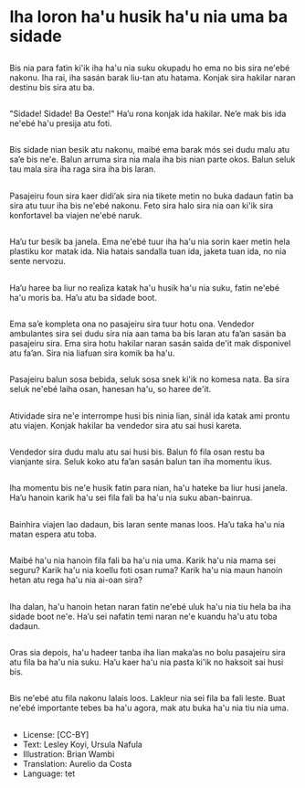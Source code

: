 # Iha loron ha'u husik ha'u nia uma ba sidade

##
Bis nia para fatin ki'ik iha ha'u nia suku okupadu ho ema no bis sira ne'ebé nakonu. Iha rai, iha sasán barak liu-tan atu hatama. Konjak sira hakilar naran destinu bis sira atu ba.

##
"Sidade! Sidade! Ba Oeste!" Ha’u rona konjak ida hakilar. Ne’e mak bis ida ne'ebé ha'u presija atu foti.

##
Bis sidade nian besik atu nakonu, maibé ema barak mós sei dudu malu atu sa’e bis ne'e. Balun arruma sira nia mala iha bis nian parte okos. Balun seluk tau mala sira iha raga sira iha bis laran.

##
Pasajeiru foun sira kaer didi’ak sira nia tikete metin no buka dadaun fatin ba sira atu tuur iha bis ne'ebé nakonu. Feto sira halo sira nia oan ki'ik sira konfortavel ba viajen ne'ebé naruk.

##
Ha’u tur besik ba janela. Ema ne'ebé tuur iha ha'u nia sorin kaer metin hela plastiku kor matak ida. Nia hatais sandalla tuan ida, jaketa tuan ida, no nia sente nervozu.

##
Ha’u haree ba liur no realiza katak ha'u husik ha'u nia suku, fatin ne'ebé ha'u moris ba. Ha’u atu ba sidade boot.

##
Ema sa’e kompleta ona no pasajeiru sira tuur hotu ona. Vendedor ambulantes sira sei dudu sira nia aan tama ba bis laran atu fa’an sasán ba pasajeiru sira. Ema sira hotu hakilar naran sasán saida de'it mak disponivel atu fa’an. Sira nia liafuan sira komik ba ha'u.

##
Pasajeiru balun sosa bebida, seluk sosa snek ki'ik no komesa nata. Ba sira seluk ne'ebé laiha osan, hanesan ha'u, so haree de'it.

##
Atividade sira ne'e interrompe husi bis ninia lian, sinál ida katak ami prontu atu viajen. Konjak hakilar ba vendedor sira atu sai husi kareta.

##
Vendedor sira dudu malu atu sai husi bis. Balun fó fila osan restu ba vianjante sira. Seluk koko atu fa’an sasán balun tan iha momentu ikus.

##
Iha momentu bis ne'e husik fatin para nian, ha'u hateke ba liur husi janela. Ha’u hanoin karik ha'u sei fila fali ba ha'u nia suku aban-bainrua.

##
Bainhira viajen lao dadaun, bis laran sente manas loos. Ha’u taka ha'u nia matan espera atu toba.

##
Maibé ha'u nia hanoin fila fali ba ha'u nia uma. Karik ha'u nia mama sei seguru? Karik ha'u nia koellu foti osan ruma? Karik ha'u nia maun hanoin hetan atu rega ha'u nia ai-oan sira?

##
Iha dalan, ha'u hanoin hetan naran fatin ne'ebé uluk ha'u nia tiu hela ba iha sidade boot ne'e. Ha’u sei nafatin temi naran ne'e kuandu ha'u atu toba dadaun.

##
Oras sia depois, ha'u hadeer tanba iha lian maka’as no bolu pasajeiru sira atu fila ba ha'u nia suku. Ha’u kaer ha'u nia pasta ki'ik no haksoit sai husi bis.

##
Bis ne'ebé atu fila nakonu lalais loos. Lakleur nia sei fila ba fali leste. Buat ne'ebé importante tebes ba ha'u agora, mak atu buka ha'u nia tiu nia uma.

##
* License: [CC-BY]
* Text: Lesley Koyi, Ursula Nafula
* Illustration: Brian Wambi
* Translation: Aurelio da Costa
* Language: tet
